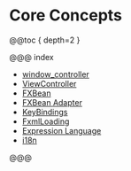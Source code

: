 # Core Concepts



@@toc { depth=2 }

@@@ index

 - [window_controller](window_controller.md)
 - [ViewController](view_controller.md)
 - [FXBean](fxbean.md)
 - [FXBean Adapter](fxbean_adapter.md)
 - [KeyBindings](bindings.md)
 - [FxmlLoading](fxml_loading.md)
 - [Expression Language](expression_language.md)
 - [i18n](i18n.md)

@@@
